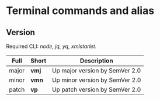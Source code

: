 # Terminal commands and alias

## Version

Required CLI: _node_, _jq_, _yq_, _xmlstarlet_.

| Full  | Short   | Description                    |
| ----- | ------- | ------------------------------ |
| major | **vmj** | Up major version by SemVer 2.0 |
| minor | **vmn** | Up minor version by SemVer 2.0 |
| patch | **vp**  | Up patch version by SemVer 2.0 |
